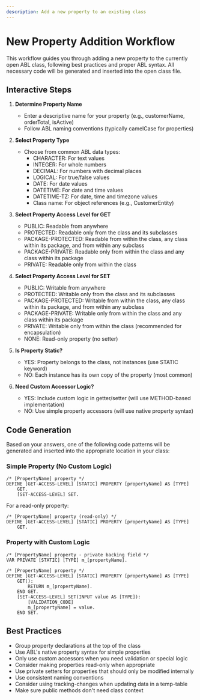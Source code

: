 ```yaml
---
description: Add a new property to an existing class
---
```


# New Property Addition Workflow

This workflow guides you through adding a new property to the currently open ABL class, following best practices and proper ABL syntax. All necessary code will be generated and inserted into the open class file.

## Interactive Steps

1. **Determine Property Name**
   - Enter a descriptive name for your property (e.g., customerName, orderTotal, isActive)
   - Follow ABL naming conventions (typically camelCase for properties)

2. **Select Property Type**
   - Choose from common ABL data types:
     - CHARACTER: For text values
     - INTEGER: For whole numbers
     - DECIMAL: For numbers with decimal places
     - LOGICAL: For true/false values
     - DATE: For date values
     - DATETIME: For date and time values
     - DATETIME-TZ: For date, time and timezone values
     - Class name: For object references (e.g., CustomerEntity)

3. **Select Property Access Level for GET**
   - PUBLIC: Readable from anywhere
   - PROTECTED: Readable only from the class and its subclasses
   - PACKAGE-PROTECTED: Readable from within the class, any class within its package, and from within any subclass
   - PACKAGE-PRIVATE: Readable only from within the class and any class within its package
   - PRIVATE: Readable only from within the class

4. **Select Property Access Level for SET**
   - PUBLIC: Writable from anywhere
   - PROTECTED: Writable only from the class and its subclasses
   - PACKAGE-PROTECTED: Writable from within the class, any class within its package, and from within any subclass
   - PACKAGE-PRIVATE: Writable only from within the class and any class within its package
   - PRIVATE: Writable only from within the class (recommended for encapsulation)
   - NONE: Read-only property (no setter)

5. **Is Property Static?**
   - YES: Property belongs to the class, not instances (use STATIC keyword)
   - NO: Each instance has its own copy of the property (most common)

6. **Need Custom Accessor Logic?**
   - YES: Include custom logic in getter/setter (will use METHOD-based implementation)
   - NO: Use simple property accessors (will use native property syntax)

## Code Generation

Based on your answers, one of the following code patterns will be generated and inserted into the appropriate location in your class:

### Simple Property (No Custom Logic)

```abl
/* [PropertyName] property */
DEFINE [GET-ACCESS-LEVEL] [STATIC] PROPERTY [propertyName] AS [TYPE] 
    GET.
    [SET-ACCESS-LEVEL] SET.
```

For a read-only property:

```abl
/* [PropertyName] property (read-only) */
DEFINE [GET-ACCESS-LEVEL] [STATIC] PROPERTY [propertyName] AS [TYPE] 
    GET.
```

### Property with Custom Logic

```abl
/* [PropertyName] property - private backing field */
VAR PRIVATE [STATIC] [TYPE] m_[propertyName].

/* [PropertyName] property */
DEFINE [GET-ACCESS-LEVEL] [STATIC] PROPERTY [propertyName] AS [TYPE] 
    GET():
        RETURN m_[propertyName].
    END GET.
    [SET-ACCESS-LEVEL] SET(INPUT value AS [TYPE]):
        [VALIDATION_CODE]
        m_[propertyName] = value.
    END SET.
```

## Best Practices

- Group property declarations at the top of the class
- Use ABL's native property syntax for simple properties
- Only use custom accessors when you need validation or special logic
- Consider making properties read-only when appropriate
- Use private setters for properties that should only be modified internally
- Use consistent naming conventions
- Consider using tracking-changes when updating data in a temp-table
- Make sure public methods don't need class context
